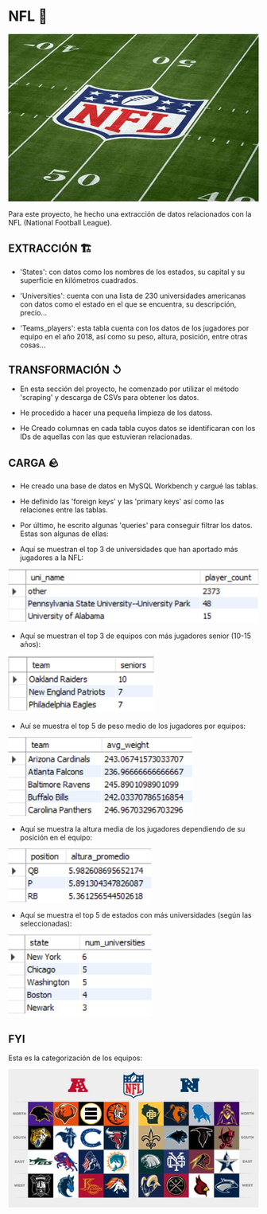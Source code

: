 # NFL 🏈

![NFL](/pictures/nfl.jpeg)

Para este proyecto, he hecho una extracción de datos relacionados con la NFL (National Football League). 

## EXTRACCIÓN 🏗️

- 'States': con datos como los nombres de los estados, su capital y su superficie en kilómetros cuadrados. 

- 'Universities': cuenta con una lista de 230 universidades americanas con datos como el estado en el que se encuentra, su descripción, precio...

- 'Teams_players': esta tabla cuenta con los datos de los jugadores por equipo en el año 2018, así como su peso, altura, posición, entre otras cosas...

## TRANSFORMACIÓN ↺

- En esta sección del proyecto, he comenzado  por utilizar el método 'scraping' y descarga de CSVs para obtener los datos.

- He procedido a hacer una pequeña limpieza de los datoss.

- He Creado columnas en cada tabla cuyos datos se identificaran con los IDs de aquellas con las que estuvieran relacionadas.

## CARGA 🪨

- He creado  una base de datos en MySQL Workbench y cargué las tablas.

- He definido las 'foreign keys' y las 'primary keys' así como las relaciones entre las tablas.

- Por último, he escrito algunas 'queries' para conseguir filtrar los datos. Estas son algunas de ellas: 


- Aquí se muestran el top 3 de universidades que han aportado más jugadores a la NFL:

![query](/pictures/query1.png)

- Aquí se muestran el top 3 de equipos con más jugadores senior (10-15 años):

![query](/pictures/query2.png)

- Auí se muestra el top 5 de peso medio de los jugadores por equipos:

![query](/pictures/query3.png)

- Aquí se muestra la altura media de los jugadores dependiendo de su posición en el equipo:

![query](/pictures/query4.png)

- Aquí se muestra el top 5 de estados con más universidades (según las seleccionadas):

![query](/pictures/query5.png)

## FYI

Esta es la categorización de los equipos: 

![teams](/pictures/picture.jpg)